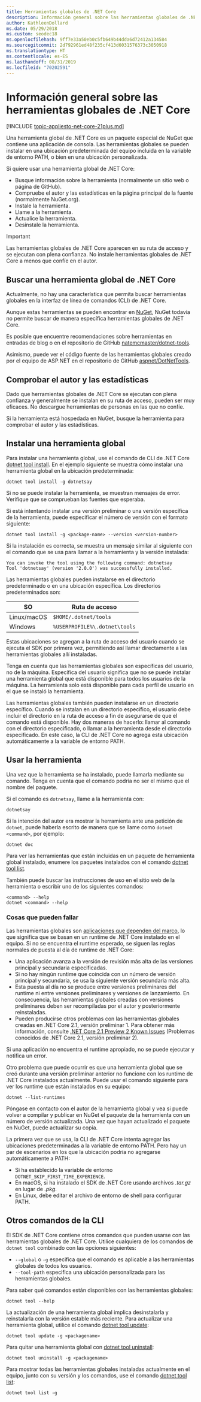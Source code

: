```yaml
---
title: Herramientas globales de .NET Core
description: Información general sobre las herramientas globales de .NET Core y los comandos de CLI de .NET Core que hay disponibles para ellas.
author: KathleenDollard
ms.date: 05/29/2018
ms.custom: seodec18
ms.openlocfilehash: 9ff7e33a50eb0c5fb649b44dda6d72412a134584
ms.sourcegitcommit: 2d792961ed48f235cf413d6031576373c3050918
ms.translationtype: HT
ms.contentlocale: es-ES
ms.lasthandoff: 08/31/2019
ms.locfileid: "70202591"
---
```

# <a name="net-core-global-tools-overview"></a>Información general sobre las herramientas globales de .NET Core

[!INCLUDE [topic-appliesto-net-core-21plus.md](../../../includes/topic-appliesto-net-core-21plus.md)]

Una herramienta global de .NET Core es un paquete especial de NuGet que contiene una aplicación de consola. Las herramientas globales se pueden instalar en una ubicación predeterminada del equipo incluida en la variable de entorno PATH, o bien en una ubicación personalizada.

Si quiere usar una herramienta global de .NET Core:

* Busque información sobre la herramienta (normalmente un sitio web o página de GitHub).
* Compruebe el autor y las estadísticas en la página principal de la fuente (normalmente NuGet.org).
* Instale la herramienta.
* Llame a la herramienta.
* Actualice la herramienta.
* Desinstale la herramienta.

> [!IMPORTANT]
> Las herramientas globales de .NET Core aparecen en su ruta de acceso y se ejecutan con plena confianza. No instale herramientas globales de .NET Core a menos que confíe en el autor.

## <a name="find-a-net-core-global-tool"></a>Buscar una herramienta global de .NET Core

Actualmente, no hay una característica que permita buscar herramientas globales en la interfaz de línea de comandos (CLI) de .NET Core.

Aunque estas herramientas se pueden encontrar en [NuGet](https://www.nuget.org), NuGet todavía no permite buscar de manera específica herramientas globales de .NET Core.

Es posible que encuentre recomendaciones sobre herramientas en entradas de blog o en el repositorio de GitHub [natemcmaster/dotnet-tools](https://github.com/natemcmaster/dotnet-tools).

Asimismo, puede ver el código fuente de las herramientas globales creado por el equipo de ASP.NET en el repositorio de GitHub [aspnet/DotNetTools](https://github.com/aspnet/DotNetTools/).

## <a name="check-the-author-and-statistics"></a>Comprobar el autor y las estadísticas

Dado que herramientas globales de .NET Core se ejecutan con plena confianza y generalmente se instalan en su ruta de acceso, pueden ser muy eficaces. No descargue herramientas de personas en las que no confíe.

Si la herramienta está hospedada en NuGet, busque la herramienta para comprobar el autor y las estadísticas.

## <a name="install-a-global-tool"></a>Instalar una herramienta global

Para instalar una herramienta global, use el comando de CLI de .NET Core [dotnet tool install](dotnet-tool-install.md). En el ejemplo siguiente se muestra cómo instalar una herramienta global en la ubicación predeterminada:

```console
dotnet tool install -g dotnetsay
```

Si no se puede instalar la herramienta, se muestran mensajes de error. Verifique que se comprueban las fuentes que esperaba.

Si está intentando instalar una versión preliminar o una versión específica de la herramienta, puede especificar el número de versión con el formato siguiente:

```console
dotnet tool install -g <package-name> --version <version-number>
```

Si la instalación es correcta, se muestra un mensaje similar al siguiente con el comando que se usa para llamar a la herramienta y la versión instalada:

```output
You can invoke the tool using the following command: dotnetsay
Tool 'dotnetsay' (version '2.0.0') was successfully installed.
```

Las herramientas globales pueden instalarse en el directorio predeterminado o en una ubicación específica. Los directorios predeterminados son:

| SO          | Ruta de acceso                          |
|-------------|-------------------------------|
| Linux/macOS | `$HOME/.dotnet/tools`         |
| Windows     | `%USERPROFILE%\.dotnet\tools` |

Estas ubicaciones se agregan a la ruta de acceso del usuario cuando se ejecuta el SDK por primera vez, permitiendo así llamar directamente a las herramientas globales allí instaladas.

Tenga en cuenta que las herramientas globales son específicas del usuario, no de la máquina. Específica del usuario significa que no se puede instalar una herramienta global que está disponible para todos los usuarios de la máquina. La herramienta solo está disponible para cada perfil de usuario en el que se instaló la herramienta.

Las herramientas globales también pueden instalarse en un directorio específico. Cuando se instalan en un directorio específico, el usuario debe incluir el directorio en la ruta de acceso a fin de asegurarse de que el comando está disponible. Hay dos maneras de hacerlo: llamar al comando con el directorio especificado, o llamar a la herramienta desde el directorio especificado.
En este caso, la CLI de .NET Core no agrega esta ubicación automáticamente a la variable de entorno PATH.

## <a name="use-the-tool"></a>Usar la herramienta

Una vez que la herramienta se ha instalado, puede llamarla mediante su comando. Tenga en cuenta que el comando podría no ser el mismo que el nombre del paquete.

Si el comando es `dotnetsay`, llame a la herramienta con:

```console
dotnetsay
```

Si la intención del autor era mostrar la herramienta ante una petición de `dotnet`, puede haberla escrito de manera que se llame como `dotnet <command>`, por ejemplo:

```console
dotnet doc
```

Para ver las herramientas que están incluidas en un paquete de herramienta global instalado, enumere los paquetes instalados con el comando [dotnet tool list](dotnet-tool-list.md).

También puede buscar las instrucciones de uso en el sitio web de la herramienta o escribir uno de los siguientes comandos:

```console
<command> --help
dotnet <command> --help
```

### <a name="what-could-go-wrong"></a>Cosas que pueden fallar

Las herramientas globales son [aplicaciones que dependen del marco](../deploying/index.md#framework-dependent-deployments-fdd), lo que significa que se basan en un runtime de .NET Core instalado en el equipo. Si no se encuentra el runtime esperado, se siguen las reglas normales de puesta al día de runtime de .NET Core:

* Una aplicación avanza a la versión de revisión más alta de las versiones principal y secundaria especificadas.
* Si no hay ningún runtime que coincida con un número de versión principal y secundaria, se usa la siguiente versión secundaria más alta.
* Esta puesta al día no se produce entre versiones preliminares del runtime ni entre versiones preliminares y versiones de lanzamiento. En consecuencia, las herramientas globales creadas con versiones preliminares deben ser recompiladas por el autor y posteriormente reinstaladas.
* Pueden producirse otros problemas con las herramientas globales creadas en .NET Core 2.1, versión preliminar 1. Para obtener más información, consulte [.NET Core 2.1 Preview 2 Known Issues](https://github.com/dotnet/core/blob/master/release-notes/2.1/Preview/2.1.0-preview2-known-issues.md) (Problemas conocidos de .NET Core 2.1, versión preliminar 2).

Si una aplicación no encuentra el runtime apropiado, no se puede ejecutar y notifica un error.

Otro problema que puede ocurrir es que una herramienta global que se creó durante una versión preliminar anterior no funcione con los runtime de .NET Core instalados actualmente. Puede usar el comando siguiente para ver los runtime que están instalados en su equipo:

```console
dotnet --list-runtimes
```

Póngase en contacto con el autor de la herramienta global y vea si puede volver a compilar y publicar en NuGet el paquete de la herramienta con un número de versión actualizada. Una vez que hayan actualizado el paquete en NuGet, puede actualizar su copia.

La primera vez que se usa, la CLI de .NET Core intenta agregar las ubicaciones predeterminadas a la variable de entorno PATH. Pero hay un par de escenarios en los que la ubicación podría no agregarse automáticamente a PATH:

* Si ha establecido la variable de entorno `DOTNET_SKIP_FIRST_TIME_EXPERIENCE`.
* En macOS, si ha instalado el SDK de .NET Core usando archivos *.tar.gz* en lugar de *.pkg*.
* En Linux, debe editar el archivo de entorno de shell para configurar PATH.

## <a name="other-cli-commands"></a>Otros comandos de la CLI

El SDK de .NET Core contiene otros comandos que pueden usarse con las herramientas globales de .NET Core. Utilice cualquiera de los comandos de `dotnet tool` combinado con las opciones siguientes:

* `--global` o `-g` especifica que el comando es aplicable a las herramientas globales de todos los usuarios.
* `--tool-path` especifica una ubicación personalizada para las herramientas globales.

Para saber qué comandos están disponibles con las herramientas globales:

```console
dotnet tool --help
```

La actualización de una herramienta global implica desinstalarla y reinstalarla con la versión estable más reciente. Para actualizar una herramienta global, utilice el comando [dotnet tool update](dotnet-tool-update.md):

```console
dotnet tool update -g <packagename>
```

Para quitar una herramienta global con [dotnet tool uninstall](dotnet-tool-uninstall.md):

```console
dotnet tool uninstall -g <packagename>
```

Para mostrar todas las herramientas globales instaladas actualmente en el equipo, junto con su versión y los comandos, use el comando [dotnet tool list](dotnet-tool-list.md):

```console
dotnet tool list -g
```
